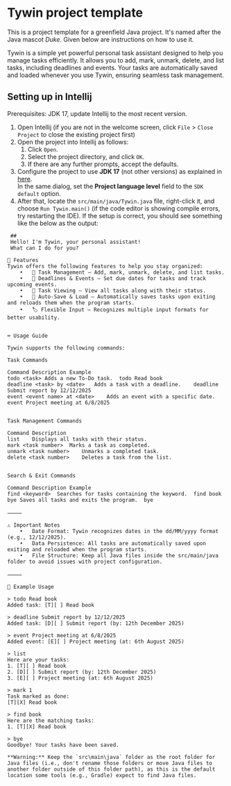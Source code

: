 # Tywin project template

This is a project template for a greenfield Java project. It's named after the Java mascot _Duke_. Given below are instructions on how to use it.

Tywin is a simple yet powerful personal task assistant designed to help you manage tasks efficiently. It allows you to add, mark, unmark, delete, and list tasks, including deadlines and events. Your tasks are automatically saved and loaded whenever you use Tywin, ensuring seamless task management.

## Setting up in Intellij

Prerequisites: JDK 17, update Intellij to the most recent version.

1. Open Intellij (if you are not in the welcome screen, click `File` > `Close Project` to close the existing project first)
1. Open the project into Intellij as follows:
   1. Click `Open`.
   1. Select the project directory, and click `OK`.
   1. If there are any further prompts, accept the defaults.
1. Configure the project to use **JDK 17** (not other versions) as explained in [here](https://www.jetbrains.com/help/idea/sdk.html#set-up-jdk).<br>
   In the same dialog, set the **Project language level** field to the `SDK default` option.
1. After that, locate the `src/main/java/Tywin.java` file, right-click it, and choose `Run Tywin.main()` (if the code editor is showing compile errors, try restarting the IDE). If the setup is correct, you should see something like the below as the output:

```
 ##
 Hello! I'm Tywin, your personal assistant!
 What can I do for you?   
```
```
🚀 Features
Tywin offers the following features to help you stay organized:
	•	📝 Task Management – Add, mark, unmark, delete, and list tasks.
	•	📅 Deadlines & Events – Set due dates for tasks and track upcoming events.
	•	📜 Task Viewing – View all tasks along with their status.
	•	💾 Auto-Save & Load – Automatically saves tasks upon exiting and reloads them when the program starts.
	•	🏷️ Flexible Input – Recognizes multiple input formats for better usability.


⌨️ Usage Guide

Tywin supports the following commands:

Task Commands

Command	Description	Example
todo <task>	Adds a new To-Do task.	todo Read book
deadline <task> by <date>	Adds a task with a deadline.	deadline Submit report by 12/12/2025
event <event name> at <date>	Adds an event with a specific date.	event Project meeting at 6/8/2025


Task Management Commands

Command	Description	
list	Displays all tasks with their status.
mark <task number>	Marks a task as completed.	
unmark <task number>	Unmarks a completed task.
delete <task number>	Deletes a task from the list.	


Search & Exit Commands

Command	Description	Example
find <keyword>	Searches for tasks containing the keyword.	find book
bye	Saves all tasks and exits the program.	bye

⸻

⚠️ Important Notes
	•	Date Format: Tywin recognizes dates in the dd/MM/yyyy format (e.g., 12/12/2025).
	•	Data Persistence: All tasks are automatically saved upon exiting and reloaded when the program starts.
	•	File Structure: Keep all Java files inside the src/main/java folder to avoid issues with project configuration.

⸻

📌 Example Usage

> todo Read book
Added task: [T][ ] Read book

> deadline Submit report by 12/12/2025
Added task: [D][ ] Submit report (by: 12th December 2025)

> event Project meeting at 6/8/2025
Added event: [E][ ] Project meeting (at: 6th August 2025)

> list
Here are your tasks:
1. [T][ ] Read book
2. [D][ ] Submit report (by: 12th December 2025)
3. [E][ ] Project meeting (at: 6th August 2025)

> mark 1
Task marked as done:
[T][X] Read book

> find book
Here are the matching tasks:
1. [T][X] Read book

> bye
Goodbye! Your tasks have been saved.

**Warning:** Keep the `src\main\java` folder as the root folder for Java files (i.e., don't rename those folders or move Java files to another folder outside of this folder path), as this is the default location some tools (e.g., Gradle) expect to find Java files.
